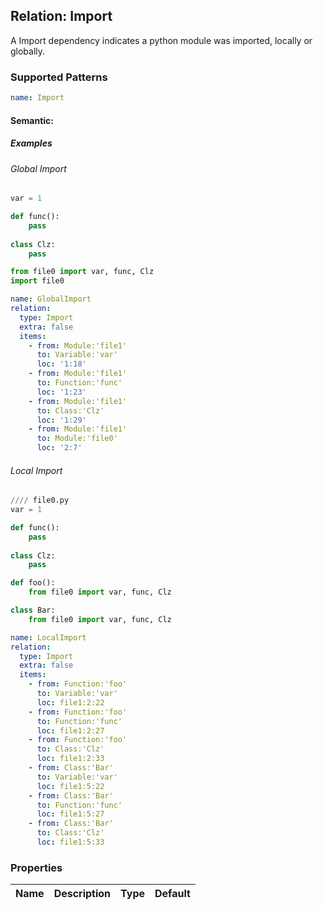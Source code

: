 ## Relation: Import
A Import dependency indicates a python module was imported, locally or globally.
### Supported Patterns
```yaml
name: Import
```

#### Semantic: 

##### Examples
###### Global Import

```python
var = 1

def func():
    pass
    
class Clz:
    pass
```

```python
from file0 import var, func, Clz
import file0
```

```yaml
name: GlobalImport
relation:
  type: Import
  extra: false
  items:
    - from: Module:'file1'
      to: Variable:'var'
      loc: '1:18'
    - from: Module:'file1'
      to: Function:'func'
      loc: '1:23'
    - from: Module:'file1'
      to: Class:'Clz'
      loc: '1:29'
    - from: Module:'file1'
      to: Module:'file0'
      loc: '2:7'
```

###### Local Import

```python
//// file0.py
var = 1

def func():
    pass
    
class Clz:
    pass
```

```python
def foo():
    from file0 import var, func, Clz

class Bar:
    from file0 import var, func, Clz
```

```yaml
name: LocalImport
relation:
  type: Import
  extra: false
  items:
    - from: Function:'foo'
      to: Variable:'var'
      loc: file1:2:22
    - from: Function:'foo'
      to: Function:'func'
      loc: file1:2:27
    - from: Function:'foo'
      to: Class:'Clz'
      loc: file1:2:33
    - from: Class:'Bar'
      to: Variable:'var'
      loc: file1:5:22
    - from: Class:'Bar'
      to: Function:'func'
      loc: file1:5:27
    - from: Class:'Bar'
      to: Class:'Clz'
      loc: file1:5:33
```

### Properties

| Name | Description | Type | Default |
|---|---|:---:|:---:|
